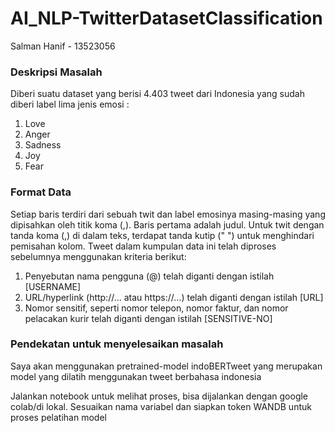 # AI_NLP-TwitterDatasetClassification

Salman Hanif - 13523056

### Deskripsi Masalah
Diberi suatu dataset yang berisi 4.403 tweet dari Indonesia yang sudah diberi label lima jenis emosi :

1. Love
2. Anger
3. Sadness
4. Joy
5. Fear

### Format Data
Setiap baris terdiri dari sebuah twit dan label emosinya masing-masing yang dipisahkan oleh titik koma (,). Baris pertama adalah judul. Untuk twit dengan tanda koma (,) di dalam teks, terdapat tanda kutip (" ") untuk menghindari pemisahan kolom.
Tweet dalam kumpulan data ini telah diproses sebelumnya menggunakan kriteria berikut:
1. Penyebutan nama pengguna (@) telah diganti dengan istilah [USERNAME]
2. URL/hyperlink (http://... atau https://...) telah diganti dengan istilah [URL]
3. Nomor sensitif, seperti nomor telepon, nomor faktur, dan nomor pelacakan kurir telah diganti dengan istilah [SENSITIVE-NO]

### Pendekatan untuk menyelesaikan masalah
Saya akan menggunakan pretrained-model indoBERTweet yang merupakan model yang dilatih menggunakan tweet berbahasa indonesia

Jalankan notebook untuk melihat proses, bisa dijalankan dengan google colab/di lokal. Sesuaikan nama variabel dan siapkan token WANDB untuk proses pelatihan model

